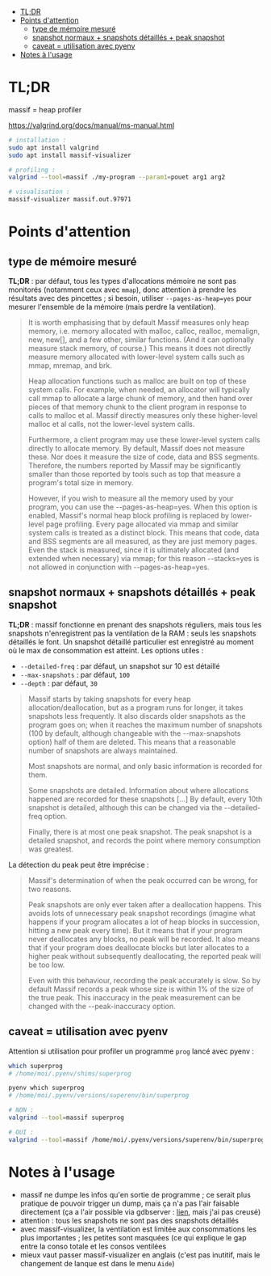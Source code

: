 * [TL;DR](#tldr)
* [Points d'attention](#points-dattention)
   * [type de mémoire mesuré](#type-de-mémoire-mesuré)
   * [snapshot normaux + snapshots détaillés + peak snapshot](#snapshot-normaux--snapshots-détaillés--peak-snapshot)
   * [caveat = utilisation avec pyenv](#caveat--utilisation-avec-pyenv)
* [Notes à l'usage](#notes-à-lusage)

# TL;DR

massif = heap profiler

https://valgrind.org/docs/manual/ms-manual.html

```sh
# installation :
sudo apt install valgrind
sudo apt install massif-visualizer

# profiling :
valgrind --tool=massif ./my-program --param1=pouet arg1 arg2

# visualisation :
massif-visualizer massif.out.97971
```

# Points d'attention

## type de mémoire mesuré

**TL;DR** : par défaut, tous les types d'allocations mémoire ne sont pas monitorés (notamment ceux avec `mmap`), donc attention à prendre les résultats avec des pincettes ; si besoin, utiliser `--pages-as-heap=yes` pour mesurer l'ensemble de la mémoire (mais perdre la ventilation).

> It is worth emphasising that by default Massif measures only heap memory, i.e. memory allocated with malloc, calloc, realloc, memalign, new, new[], and a few other, similar functions. (And it can optionally measure stack memory, of course.) This means it does not directly measure memory allocated with lower-level system calls such as mmap, mremap, and brk.
>
> Heap allocation functions such as malloc are built on top of these system calls. For example, when needed, an allocator will typically call mmap to allocate a large chunk of memory, and then hand over pieces of that memory chunk to the client program in response to calls to malloc et al. Massif directly measures only these higher-level malloc et al calls, not the lower-level system calls.
>
> Furthermore, a client program may use these lower-level system calls directly to allocate memory. By default, Massif does not measure these. Nor does it measure the size of code, data and BSS segments. Therefore, the numbers reported by Massif may be significantly smaller than those reported by tools such as top that measure a program's total size in memory.
>
> However, if you wish to measure all the memory used by your program, you can use the --pages-as-heap=yes. When this option is enabled, Massif's normal heap block profiling is replaced by lower-level page profiling. Every page allocated via mmap and similar system calls is treated as a distinct block. This means that code, data and BSS segments are all measured, as they are just memory pages. Even the stack is measured, since it is ultimately allocated (and extended when necessary) via mmap; for this reason --stacks=yes is not allowed in conjunction with --pages-as-heap=yes.

## snapshot normaux + snapshots détaillés + peak snapshot

**TL;DR** : massif fonctionne en prenant des snapshots réguliers, mais tous les snapshots n'enregistrent pas la ventilation de la RAM : seuls les snapshots détaillés le font. Un snapshot détaillé particulier est enregistré au moment où le max de consommation est atteint. Les options utiles :

- `--detailed-freq` : par défaut, un snapshot sur 10 est détaillé
- `--max-snapshots` : par défaut, `100`
- `--depth` : par défaut, `30`

> Massif starts by taking snapshots for every heap allocation/deallocation, but as a program runs for longer, it takes snapshots less frequently. It also discards older snapshots as the program goes on; when it reaches the maximum number of snapshots (100 by default, although changeable with the --max-snapshots option) half of them are deleted. This means that a reasonable number of snapshots are always maintained.
>
> Most snapshots are normal, and only basic information is recorded for them.
>
> Some snapshots are detailed. Information about where allocations happened are recorded for these snapshots [...] By default, every 10th snapshot is detailed, although this can be changed via the --detailed-freq option.
>
> Finally, there is at most one peak snapshot. The peak snapshot is a detailed snapshot, and records the point where memory consumption was greatest.

La détection du peak peut être imprécise :

> Massif's determination of when the peak occurred can be wrong, for two reasons.
>
> Peak snapshots are only ever taken after a deallocation happens. This avoids lots of unnecessary peak snapshot recordings (imagine what happens if your program allocates a lot of heap blocks in succession, hitting a new peak every time). But it means that if your program never deallocates any blocks, no peak will be recorded. It also means that if your program does deallocate blocks but later allocates to a higher peak without subsequently deallocating, the reported peak will be too low.
>
> Even with this behaviour, recording the peak accurately is slow. So by default Massif records a peak whose size is within 1% of the size of the true peak. This inaccuracy in the peak measurement can be changed with the --peak-inaccuracy option.

## caveat = utilisation avec pyenv

Attention si utilisation pour profiler un programme `prog` lancé avec pyenv :

```sh
which superprog
# /home/moi/.pyenv/shims/superprog

pyenv which superprog
# /home/moi/.pyenv/versions/superenv/bin/superprog

# NON :
valgrind --tool=massif superprog

# OUI :
valgrind --tool=massif /home/moi/.pyenv/versions/superenv/bin/superprog
```

# Notes à l'usage

- massif ne dumpe les infos qu'en sortie de programme ; ce serait plus pratique de pouvoir trigger un dump, mais ça n'a pas l'air faisable directement (ça a l'air possible via gdbserver : [lien](https://valgrind.org/docs/manual/manual-core-adv.html#manual-core-adv.gdbserver-commandhandling), mais j'ai pas creusé)
- attention : tous les snapshots ne sont pas des snapshots détaillés
- avec massif-visualizer, la ventilation est limitée aux consommations les plus importantes ; les petites sont masquées (ce qui explique le gap entre la conso totale et les consos ventilées
- mieux vaut passer massif-visualizer en anglais (c'est pas inutitif, mais le changement de lanque est dans le menu `Aide`)

